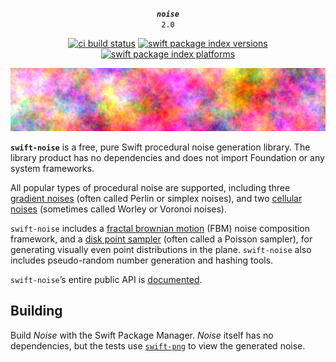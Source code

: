 <div align="center">

***`noise`***<br>`2.0`

[![ci build status](https://github.com/tayloraswift/swift-noise/actions/workflows/build.yml/badge.svg)](https://github.com/tayloraswift/swift-noise/actions/workflows/build.yml)
[![swift package index versions](https://img.shields.io/endpoint?url=https%3A%2F%2Fswiftpackageindex.com%2Fapi%2Fpackages%2Ftayloraswift%2Fswift-noise%2Fbadge%3Ftype%3Dswift-versions)](https://swiftpackageindex.com/tayloraswift/swift-noise)
[![swift package index platforms](https://img.shields.io/endpoint?url=https%3A%2F%2Fswiftpackageindex.com%2Fapi%2Fpackages%2Ftayloraswift%2Fswift-noise%2Fbadge%3Ftype%3Dplatforms)](https://swiftpackageindex.com/tayloraswift/swift-noise)

</div>

![](Sources/Noise/docs.docc/png/banner_FBM.png)

**`swift-noise`** is a free, pure Swift procedural noise generation library. The library product has no dependencies and does not import Foundation or any system frameworks.

All popular types of procedural noise are supported, including three [gradient noises](https://en.wikipedia.org/wiki/Perlin_noise) (often called Perlin or simplex noises), and two [cellular noises](https://en.wikipedia.org/wiki/Worley_noise) (sometimes called Worley or Voronoi noises).

`swift-noise` includes a [fractal brownian motion](https://thebookofshaders.com/13/) (FBM) noise composition framework, and a [disk point sampler](https://en.wikipedia.org/wiki/Supersampling#Poisson_disc) (often called a Poisson sampler), for generating visually even point distributions in the plane. `swift-noise` also includes pseudo-random number generation and hashing tools.

`swift-noise`’s entire public API is [documented](https://swiftinit.org/docs/swift-noise/noise).

## Building

Build *Noise* with the Swift Package Manager. *Noise* itself has no dependencies, but the tests use [`swift-png`](https://github.com/tayloraswift/swift-png) to view the generated noise.
